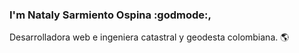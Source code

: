 ### I'm Nataly Sarmiento Ospina :godmode:, 

Desarrolladora web e ingeniera catastral y geodesta colombiana. :earth_americas:
